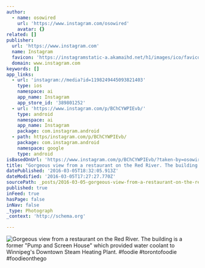 ```yaml
---
author:
  - name: osowired
    url: 'https://www.instagram.com/osowired'
    avatar: {}
related: []
publisher:
  url: 'https://www.instagram.com'
  name: Instagram
  favicon: 'https://instagramstatic-a.akamaihd.net/h1/images/ico/favicon.ico/7cdab0872b15.ico'
  domain: www.instagram.com
keywords: []
app_links:
  - url: 'instagram://media?id=1198249445093821403'
    type: ios
    namespace: ai
    app_name: Instagram
    app_store_id: '389801252'
  - url: 'https://www.instagram.com/p/BChCYWPIEvb/'
    type: android
    namespace: ai
    app_name: Instagram
    package: com.instagram.android
  - path: https/instagram.com/p/BChCYWPIEvb/
    package: com.instagram.android
    namespace: google
    type: android
isBasedOnUrl: 'https://www.instagram.com/p/BChCYWPIEvb/?taken-by=osowired'
title: "Gorgeous view from a restaurant on the Red River. The building is a former \"Pump and Screen House\" which provided water coolant to Winnipeg's Downtown Steam Heating Plant. #foodie #torontofoodie #foodieonthego"
datePublished: '2016-03-05T18:32:05.913Z'
dateModified: '2016-03-05T17:27:27.770Z'
sourcePath: _posts/2016-03-05-gorgeous-view-from-a-restaurant-on-the-red-river-the-buildi.md
published: true
inFeed: true
hasPage: false
inNav: false
_type: Photograph
_context: 'http://schema.org'

---
```

![Gorgeous view from a restaurant on the Red River&period; The building is a former "Pump and Screen House" which provided water coolant to Winnipeg's Downtown Steam Heating Plant&period; &num;foodie &num;torontofoodie &num;foodieonthego](https://scontent.cdninstagram.com/t51.2885-15/s640x640/sh0.08/e35/12819003_212993869055420_1792177826_n.jpg?ig_cache_key=MTE5ODI0OTQ0NTA5MzgyMTQwMw%3D%3D.2)